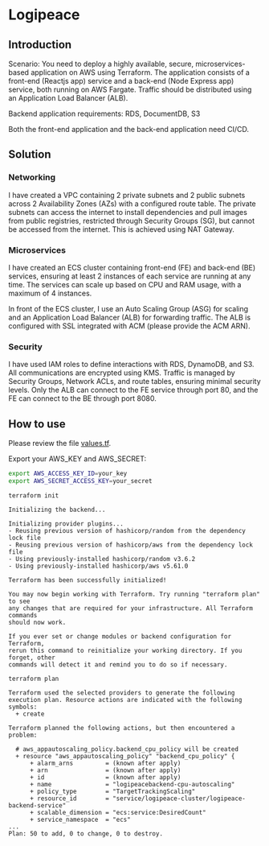 # Logipeace

## Introduction

Scenario: You need to deploy a highly available, secure, microservices-based application on AWS using Terraform. The application consists of a front-end (Reactjs app) service and a back-end (Node Express app) service, both running on AWS Fargate. Traffic should be distributed using an Application Load Balancer (ALB).

Backend application requirements: RDS, DocumentDB, S3

Both the front-end application and the back-end application need CI/CD.

## Solution

### Networking

I have created a VPC containing 2 private subnets and 2 public subnets across 2 Availability Zones (AZs) with a configured route table. The private subnets can access the internet to install dependencies and pull images from public registries, restricted through Security Groups (SG), but cannot be accessed from the internet. This is achieved using NAT Gateway.

### Microservices

I have created an ECS cluster containing front-end (FE) and back-end (BE) services, ensuring at least 2 instances of each service are running at any time. The services can scale up based on CPU and RAM usage, with a maximum of 4 instances.

In front of the ECS cluster, I use an Auto Scaling Group (ASG) for scaling and an Application Load Balancer (ALB) for forwarding traffic. The ALB is configured with SSL integrated with ACM (please provide the ACM ARN).

### Security

I have used IAM roles to define interactions with RDS, DynamoDB, and S3. All communications are encrypted using KMS. Traffic is managed by Security Groups, Network ACLs, and route tables, ensuring minimal security levels. Only the ALB can connect to the FE service through port 80, and the FE can connect to the BE through port 8080.

## How to use

Please review the file [values.tf](https://github.com/thongle92/logipeace/blob/main/variables.tf).

Export your AWS_KEY and AWS_SECRET:

```sh
export AWS_ACCESS_KEY_ID=your_key
export AWS_SECRET_ACCESS_KEY=your_secret
```
```
terraform init

Initializing the backend...

Initializing provider plugins...
- Reusing previous version of hashicorp/random from the dependency lock file
- Reusing previous version of hashicorp/aws from the dependency lock file
- Using previously-installed hashicorp/random v3.6.2
- Using previously-installed hashicorp/aws v5.61.0

Terraform has been successfully initialized!

You may now begin working with Terraform. Try running "terraform plan" to see
any changes that are required for your infrastructure. All Terraform commands
should now work.

If you ever set or change modules or backend configuration for Terraform,
rerun this command to reinitialize your working directory. If you forget, other
commands will detect it and remind you to do so if necessary.

```
```
terraform plan

Terraform used the selected providers to generate the following execution plan. Resource actions are indicated with the following symbols:
  + create

Terraform planned the following actions, but then encountered a problem:

  # aws_appautoscaling_policy.backend_cpu_policy will be created
  + resource "aws_appautoscaling_policy" "backend_cpu_policy" {
      + alarm_arns         = (known after apply)
      + arn                = (known after apply)
      + id                 = (known after apply)
      + name               = "logipeacebackend-cpu-autoscaling"
      + policy_type        = "TargetTrackingScaling"
      + resource_id        = "service/logipeace-cluster/logipeace-backend-service"
      + scalable_dimension = "ecs:service:DesiredCount"
      + service_namespace  = "ecs"
...
Plan: 50 to add, 0 to change, 0 to destroy.


```